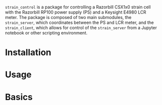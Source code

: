 `strain_control` is a package for controlling a Razorbill CSX1x0 strain cell with the Razorbill RP100 power supply (PS) and a Keysight E4980 LCR meter. The package is composed of two main submodules, the `strain_server`, which coordinates between the PS and LCR meter, and the `strain_client`, which allows for control of the `strain_server` from a Jupyter notebook or other scripting environment.


# Installation

# Usage

# Basics
